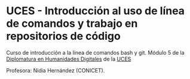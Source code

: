 # UCES - Introducción al uso de línea de comandos y trabajo en repositorios de código

Curso de introducción a la línea de comandos bash y git. Módulo 5 de la [Diplomatura en Humanidades Digitales](https://www.uces.edu.ar/educacion-distancia/curso/15140/diplomatura-humanidades-digitales) de la [UCES](https://www.uces.edu.ar/)

Profesora: Nidia Hernández (CONICET).